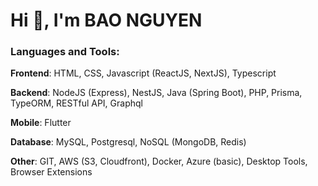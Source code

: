 <h1>Hi 👋, I'm BAO NGUYEN</h1>

<h3>Languages and Tools:</h3>
<p><strong>Frontend</strong>: HTML, CSS, Javascript (ReactJS, NextJS), Typescript</p>
<p><strong>Backend</strong>: NodeJS (Express), NestJS, Java (Spring Boot), PHP, Prisma, TypeORM, RESTful API, Graphql</p>
<p><strong>Mobile</strong>: Flutter</p>
<p><strong>Database</strong>: MySQL, Postgresql, NoSQL (MongoDB, Redis)</p>
<p><strong>Other</strong>: GIT, AWS (S3, Cloudfront), Docker, Azure (basic), Desktop Tools, Browser Extensions</p>
